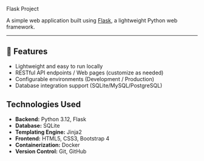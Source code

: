  Flask Project

A simple web application built using [Flask](https://flask.palletsprojects.com/), a lightweight Python web framework.  

---

## 🚀 Features
- Lightweight and easy to run locally  
- RESTful API endpoints / Web pages (customize as needed)  
- Configurable environments (Development / Production)  
- Database integration support (SQLite/MySQL/PostgreSQL)   

## Technologies Used
- **Backend:** Python 3.12, Flask
- **Database:** SQLite
- **Templating Engine:** Jinja2
- **Frontend:** HTML5, CSS3, Bootstrap 4
- **Containerization:** Docker
- **Version Control:** Git, GitHub

